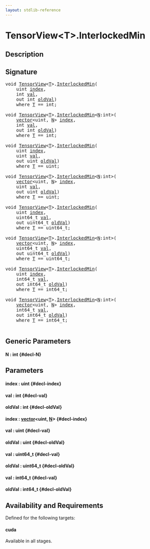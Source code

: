 ```yaml
---
layout: stdlib-reference
---
```


# TensorView\<T\>\.InterlockedMin

## Description





## Signature 

<pre>
<span class="code_keyword">void</span> <a href="/stdlib-reference/types/tensorview-06/index" class="code_type">TensorView</a>&lt;<a href="/stdlib-reference/types/tensorview-06/index#typeparam-T" class="code_type">T</a>&gt;.<a href="/stdlib-reference/types/tensorview-06/interlockedmin-0b">InterlockedMin</a>(
    <span class="code_keyword">uint</span> <a href="/stdlib-reference/types/tensorview-06/interlockedmin-0b#decl-index" class="code_param">index</a>,
    <span class="code_keyword">int</span> <a href="/stdlib-reference/types/tensorview-06/interlockedmin-0b#decl-val" class="code_param">val</a>,
    <span class="code_keyword">out</span> <span class="code_keyword">int</span> <a href="/stdlib-reference/types/tensorview-06/interlockedmin-0b#decl-oldVal" class="code_param">oldVal</a>)
    <span class='code_keyword'>where</span> <a href="/stdlib-reference/types/tensorview-06/index#typeparam-T" class="code_type">T</a> == <span class="code_keyword">int</span>;

<span class="code_keyword">void</span> <a href="/stdlib-reference/types/tensorview-06/index" class="code_type">TensorView</a>&lt;<a href="/stdlib-reference/types/tensorview-06/index#typeparam-T" class="code_type">T</a>&gt;.<a href="/stdlib-reference/types/tensorview-06/interlockedmin-0b">InterlockedMin</a>&lt;<a href="/stdlib-reference/types/tensorview-06/interlockedmin-0b#decl-N" class="code_var">N</a>:<span class="code_keyword">int</span>&gt;(
    <a href="/stdlib-reference/types/vector/index" class="code_type">vector</a>&lt;<span class="code_keyword">uint</span>, <a href="/stdlib-reference/types/tensorview-06/interlockedmin-0b#decl-N" class="code_var">N</a>&gt; <a href="/stdlib-reference/types/tensorview-06/interlockedmin-0b#decl-index" class="code_param">index</a>,
    <span class="code_keyword">int</span> <a href="/stdlib-reference/types/tensorview-06/interlockedmin-0b#decl-val" class="code_param">val</a>,
    <span class="code_keyword">out</span> <span class="code_keyword">int</span> <a href="/stdlib-reference/types/tensorview-06/interlockedmin-0b#decl-oldVal" class="code_param">oldVal</a>)
    <span class='code_keyword'>where</span> <a href="/stdlib-reference/types/tensorview-06/index#typeparam-T" class="code_type">T</a> == <span class="code_keyword">int</span>;

<span class="code_keyword">void</span> <a href="/stdlib-reference/types/tensorview-06/index" class="code_type">TensorView</a>&lt;<a href="/stdlib-reference/types/tensorview-06/index#typeparam-T" class="code_type">T</a>&gt;.<a href="/stdlib-reference/types/tensorview-06/interlockedmin-0b">InterlockedMin</a>(
    <span class="code_keyword">uint</span> <a href="/stdlib-reference/types/tensorview-06/interlockedmin-0b#decl-index" class="code_param">index</a>,
    <span class="code_keyword">uint</span> <a href="/stdlib-reference/types/tensorview-06/interlockedmin-0b#decl-val" class="code_param">val</a>,
    <span class="code_keyword">out</span> <span class="code_keyword">uint</span> <a href="/stdlib-reference/types/tensorview-06/interlockedmin-0b#decl-oldVal" class="code_param">oldVal</a>)
    <span class='code_keyword'>where</span> <a href="/stdlib-reference/types/tensorview-06/index#typeparam-T" class="code_type">T</a> == <span class="code_keyword">uint</span>;

<span class="code_keyword">void</span> <a href="/stdlib-reference/types/tensorview-06/index" class="code_type">TensorView</a>&lt;<a href="/stdlib-reference/types/tensorview-06/index#typeparam-T" class="code_type">T</a>&gt;.<a href="/stdlib-reference/types/tensorview-06/interlockedmin-0b">InterlockedMin</a>&lt;<a href="/stdlib-reference/types/tensorview-06/interlockedmin-0b#decl-N" class="code_var">N</a>:<span class="code_keyword">int</span>&gt;(
    <a href="/stdlib-reference/types/vector/index" class="code_type">vector</a>&lt;<span class="code_keyword">uint</span>, <a href="/stdlib-reference/types/tensorview-06/interlockedmin-0b#decl-N" class="code_var">N</a>&gt; <a href="/stdlib-reference/types/tensorview-06/interlockedmin-0b#decl-index" class="code_param">index</a>,
    <span class="code_keyword">uint</span> <a href="/stdlib-reference/types/tensorview-06/interlockedmin-0b#decl-val" class="code_param">val</a>,
    <span class="code_keyword">out</span> <span class="code_keyword">uint</span> <a href="/stdlib-reference/types/tensorview-06/interlockedmin-0b#decl-oldVal" class="code_param">oldVal</a>)
    <span class='code_keyword'>where</span> <a href="/stdlib-reference/types/tensorview-06/index#typeparam-T" class="code_type">T</a> == <span class="code_keyword">uint</span>;

<span class="code_keyword">void</span> <a href="/stdlib-reference/types/tensorview-06/index" class="code_type">TensorView</a>&lt;<a href="/stdlib-reference/types/tensorview-06/index#typeparam-T" class="code_type">T</a>&gt;.<a href="/stdlib-reference/types/tensorview-06/interlockedmin-0b">InterlockedMin</a>(
    <span class="code_keyword">uint</span> <a href="/stdlib-reference/types/tensorview-06/interlockedmin-0b#decl-index" class="code_param">index</a>,
    uint64_t <a href="/stdlib-reference/types/tensorview-06/interlockedmin-0b#decl-val" class="code_param">val</a>,
    <span class="code_keyword">out</span> uint64_t <a href="/stdlib-reference/types/tensorview-06/interlockedmin-0b#decl-oldVal" class="code_param">oldVal</a>)
    <span class='code_keyword'>where</span> <a href="/stdlib-reference/types/tensorview-06/index#typeparam-T" class="code_type">T</a> == uint64_t;

<span class="code_keyword">void</span> <a href="/stdlib-reference/types/tensorview-06/index" class="code_type">TensorView</a>&lt;<a href="/stdlib-reference/types/tensorview-06/index#typeparam-T" class="code_type">T</a>&gt;.<a href="/stdlib-reference/types/tensorview-06/interlockedmin-0b">InterlockedMin</a>&lt;<a href="/stdlib-reference/types/tensorview-06/interlockedmin-0b#decl-N" class="code_var">N</a>:<span class="code_keyword">int</span>&gt;(
    <a href="/stdlib-reference/types/vector/index" class="code_type">vector</a>&lt;<span class="code_keyword">uint</span>, <a href="/stdlib-reference/types/tensorview-06/interlockedmin-0b#decl-N" class="code_var">N</a>&gt; <a href="/stdlib-reference/types/tensorview-06/interlockedmin-0b#decl-index" class="code_param">index</a>,
    uint64_t <a href="/stdlib-reference/types/tensorview-06/interlockedmin-0b#decl-val" class="code_param">val</a>,
    <span class="code_keyword">out</span> uint64_t <a href="/stdlib-reference/types/tensorview-06/interlockedmin-0b#decl-oldVal" class="code_param">oldVal</a>)
    <span class='code_keyword'>where</span> <a href="/stdlib-reference/types/tensorview-06/index#typeparam-T" class="code_type">T</a> == uint64_t;

<span class="code_keyword">void</span> <a href="/stdlib-reference/types/tensorview-06/index" class="code_type">TensorView</a>&lt;<a href="/stdlib-reference/types/tensorview-06/index#typeparam-T" class="code_type">T</a>&gt;.<a href="/stdlib-reference/types/tensorview-06/interlockedmin-0b">InterlockedMin</a>(
    <span class="code_keyword">uint</span> <a href="/stdlib-reference/types/tensorview-06/interlockedmin-0b#decl-index" class="code_param">index</a>,
    int64_t <a href="/stdlib-reference/types/tensorview-06/interlockedmin-0b#decl-val" class="code_param">val</a>,
    <span class="code_keyword">out</span> int64_t <a href="/stdlib-reference/types/tensorview-06/interlockedmin-0b#decl-oldVal" class="code_param">oldVal</a>)
    <span class='code_keyword'>where</span> <a href="/stdlib-reference/types/tensorview-06/index#typeparam-T" class="code_type">T</a> == int64_t;

<span class="code_keyword">void</span> <a href="/stdlib-reference/types/tensorview-06/index" class="code_type">TensorView</a>&lt;<a href="/stdlib-reference/types/tensorview-06/index#typeparam-T" class="code_type">T</a>&gt;.<a href="/stdlib-reference/types/tensorview-06/interlockedmin-0b">InterlockedMin</a>&lt;<a href="/stdlib-reference/types/tensorview-06/interlockedmin-0b#decl-N" class="code_var">N</a>:<span class="code_keyword">int</span>&gt;(
    <a href="/stdlib-reference/types/vector/index" class="code_type">vector</a>&lt;<span class="code_keyword">uint</span>, <a href="/stdlib-reference/types/tensorview-06/interlockedmin-0b#decl-N" class="code_var">N</a>&gt; <a href="/stdlib-reference/types/tensorview-06/interlockedmin-0b#decl-index" class="code_param">index</a>,
    int64_t <a href="/stdlib-reference/types/tensorview-06/interlockedmin-0b#decl-val" class="code_param">val</a>,
    <span class="code_keyword">out</span> int64_t <a href="/stdlib-reference/types/tensorview-06/interlockedmin-0b#decl-oldVal" class="code_param">oldVal</a>)
    <span class='code_keyword'>where</span> <a href="/stdlib-reference/types/tensorview-06/index#typeparam-T" class="code_type">T</a> == int64_t;

</pre>

## Generic Parameters

#### N  : int {#decl-N}

## Parameters

#### index  : uint {#decl-index}
#### val  : int {#decl-val}
#### oldVal  : int {#decl-oldVal}
#### index  : [vector](/stdlib-reference/types/vector/index)\<uint, [N](/stdlib-reference/types/vector/index#decl-N)\> {#decl-index}
#### val  : uint {#decl-val}
#### oldVal  : uint {#decl-oldVal}
#### val  : uint64\_t {#decl-val}
#### oldVal  : uint64\_t {#decl-oldVal}
#### val  : int64\_t {#decl-val}
#### oldVal  : int64\_t {#decl-oldVal}

## Availability and Requirements

Defined for the following targets:

#### cuda
Available in all stages.



